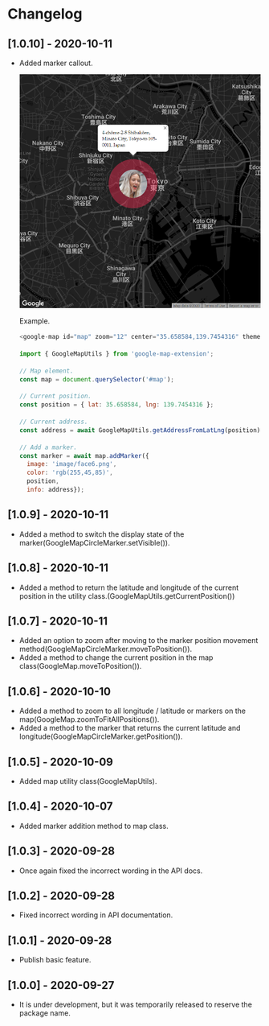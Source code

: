 # Changelog

## [1.0.10] - 2020-10-11

- Added marker callout.

    ![marker-balloon.png](https://raw.githubusercontent.com/takuya-motoshima/google-map-extension/master/screencap/marker-balloon.png)

    Example.  

    ```js
    <google-map id="map" zoom="12" center="35.658584,139.7454316" theme="dark"></google-map>

    import { GoogleMapUtils } from 'google-map-extension';

    // Map element.
    const map = document.querySelector('#map');

    // Current position.
    const position = { lat: 35.658584, lng: 139.7454316 };

    // Current address.
    const address = await GoogleMapUtils.getAddressFromLatLng(position);

    // Add a marker.
    const marker = await map.addMarker({
      image: 'image/face6.png',
      color: 'rgb(255,45,85)',
      position,
      info: address});
    ```

## [1.0.9] - 2020-10-11

- Added a method to switch the display state of the marker(GoogleMapCircleMarker.setVisible()).

## [1.0.8] - 2020-10-11

- Added a method to return the latitude and longitude of the current position in the utility class.(GoogleMapUtils.getCurrentPosition())

## [1.0.7] - 2020-10-11

- Added an option to zoom after moving to the marker position movement method(GoogleMapCircleMarker.moveToPosition()).
- Added a method to change the current position in the map class(GoogleMap.moveToPosition()).

## [1.0.6] - 2020-10-10

- Added a method to zoom to all longitude / latitude or markers on the map(GoogleMap.zoomToFitAllPositions()).
- Added a method to the marker that returns the current latitude and longitude(GoogleMapCircleMarker.getPosition()).

## [1.0.5] - 2020-10-09

- Added map utility class(GoogleMapUtils).

## [1.0.4] - 2020-10-07

- Added marker addition method to map class.

## [1.0.3] - 2020-09-28

- Once again fixed the incorrect wording in the API docs.

## [1.0.2] - 2020-09-28

- Fixed incorrect wording in API documentation.

## [1.0.1] - 2020-09-28

- Publish basic feature.

## [1.0.0] - 2020-09-27

- It is under development, but it was temporarily released to reserve the package name.